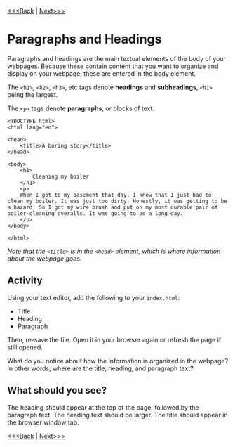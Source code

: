 [<<<Back](elements.md) | [Next>>>](links.md)

# Paragraphs and Headings

Paragraphs and headings are the main textual elements of the body of your webpages. Because these contain content that you want to organize and display on your webpage, these are entered in the body element. 

The `<h1>`, `<h2>`, `<h3>`, etc tags denote **headings** and **subheadings**, `<h1>` being the largest.

The `<p>` tags denote **paragraphs**, or blocks of text.

```
<!DOCTYPE html>
<html lang="en">

<head>
	<title>A boring story</title>
</head>

<body>
	<h1>
		Cleaning my boiler
	</h1>
	<p>
	When I got to my basement that day, I knew that I just had to clean my boiler. It was just too dirty. Honestly, it was getting to be a hazard. So I got my wire brush and put on my most durable pair of boiler-cleaning overalls. It was going to be a long day.
	</p>
</body>

</html>
```

*Note that the `<title>` is in the `<head>` element, which is where information about the webpage goes.* 

## Activity

Using your text editor, add the following to your `index.html`:

- Title
- Heading
- Paragraph 

Then, re-save the file. Open it in your browser again or refresh the page if still opened. 

What do you notice about how the information is organized in the webpage? In other words, where are the title, heading, and paragraph text?

## What should you see? 
The heading should appear at the top of the page, followed by the paragraph text. The heading text should be larger. The title should appear in the browser window tab. 

[<<<Back](elements.md) | [Next>>>](links.md)
